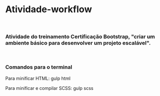 <h1>Atividade-workflow</h1>
<br>

<h3>Atividade do treinamento Certificação Bootstrap, "criar um ambiente básico para desenvolver um projeto escalável".</h3>
<br>

<h3>Comandos para o terminal</h3>
<p>Para minificar HTML: gulp html</p>
<p>Para minificar e compilar SCSS: gulp scss</p>